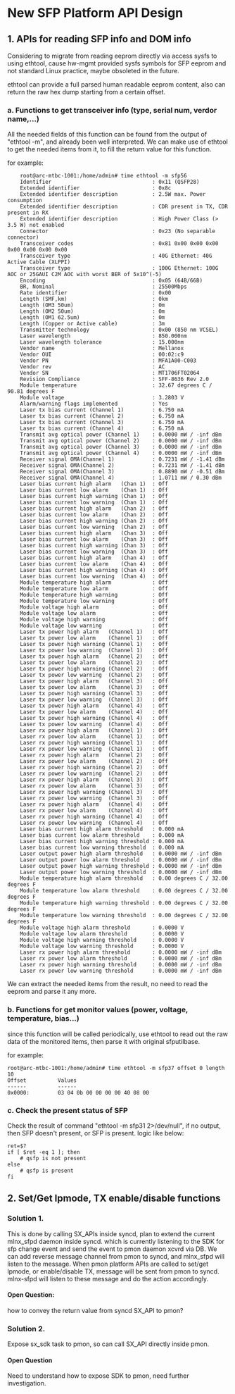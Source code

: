 # New SFP Platform API Design

## 1. APIs for reading SFP info and DOM info

Considering to migrate from reading eeprom directly via access sysfs to using ethtool, cause hw-mgmt provided sysfs symbols for SFP eeprom and not standard Linux practice, maybe obsoleted in the future.

ethtool can provide a full parsed human readable eeprom content, also can return the raw hex dump starting from a certain offset.   

### a. Functions to get transceiver info (type, serial num, verdor name,...)

All the needed fields of this function can be found from the output of "ethtool -m", and already been well interpreted.
We can  make use of ethtool to get the needed items from it, to fill the return value for this function. 

for example:

       
        root@arc-mtbc-1001:/home/admin# time ethtool -m sfp56
        Identifier                                : 0x11 (QSFP28)
        Extended identifier                       : 0x8c
        Extended identifier description           : 2.5W max. Power consumption
        Extended identifier description           : CDR present in TX, CDR present in RX
        Extended identifier description           : High Power Class (> 3.5 W) not enabled
        Connector                                 : 0x23 (No separable connector)
        Transceiver codes                         : 0x81 0x00 0x00 0x00 0x00 0x00 0x00 0x00
        Transceiver type                          : 40G Ethernet: 40G Active Cable (XLPPI)
        Transceiver type                          : 100G Ethernet: 100G AOC or 25GAUI C2M AOC with worst BER of 5x10^(-5)
        Encoding                                  : 0x05 (64B/66B)
        BR, Nominal                               : 25500Mbps
        Rate identifier                           : 0x00
        Length (SMF,km)                           : 0km
        Length (OM3 50um)                         : 0m
        Length (OM2 50um)                         : 0m
        Length (OM1 62.5um)                       : 0m
        Length (Copper or Active cable)           : 3m
        Transmitter technology                    : 0x00 (850 nm VCSEL)
        Laser wavelength                          : 850.000nm
        Laser wavelength tolerance                : 15.000nm
        Vendor name                               : Mellanox
        Vendor OUI                                : 00:02:c9
        Vendor PN                                 : MFA1A00-C003
        Vendor rev                                : AC
        Vendor SN                                 : MT1706FT02064
        Revision Compliance                       : SFF-8636 Rev 2.0
        Module temperature                        : 32.67 degrees C / 90.81 degrees F
        Module voltage                            : 3.2803 V
        Alarm/warning flags implemented           : Yes
        Laser tx bias current (Channel 1)         : 6.750 mA
        Laser tx bias current (Channel 2)         : 6.750 mA
        Laser tx bias current (Channel 3)         : 6.750 mA
        Laser tx bias current (Channel 4)         : 6.750 mA
        Transmit avg optical power (Channel 1)    : 0.0000 mW / -inf dBm
        Transmit avg optical power (Channel 2)    : 0.0000 mW / -inf dBm
        Transmit avg optical power (Channel 3)    : 0.0000 mW / -inf dBm
        Transmit avg optical power (Channel 4)    : 0.0000 mW / -inf dBm
        Receiver signal OMA(Channel 1)            : 0.7231 mW / -1.41 dBm
        Receiver signal OMA(Channel 2)            : 0.7231 mW / -1.41 dBm
        Receiver signal OMA(Channel 3)            : 0.8890 mW / -0.51 dBm
        Receiver signal OMA(Channel 4)            : 1.0711 mW / 0.30 dBm
        Laser bias current high alarm   (Chan 1)  : Off
        Laser bias current low alarm    (Chan 1)  : Off
        Laser bias current high warning (Chan 1)  : Off
        Laser bias current low warning  (Chan 1)  : Off
        Laser bias current high alarm   (Chan 2)  : Off
        Laser bias current low alarm    (Chan 2)  : Off
        Laser bias current high warning (Chan 2)  : Off
        Laser bias current low warning  (Chan 2)  : Off
        Laser bias current high alarm   (Chan 3)  : Off
        Laser bias current low alarm    (Chan 3)  : Off
        Laser bias current high warning (Chan 3)  : Off
        Laser bias current low warning  (Chan 3)  : Off
        Laser bias current high alarm   (Chan 4)  : Off
        Laser bias current low alarm    (Chan 4)  : Off
        Laser bias current high warning (Chan 4)  : Off
        Laser bias current low warning  (Chan 4)  : Off
        Module temperature high alarm             : Off
        Module temperature low alarm              : Off
        Module temperature high warning           : Off
        Module temperature low warning            : Off
        Module voltage high alarm                 : Off
        Module voltage low alarm                  : Off
        Module voltage high warning               : Off
        Module voltage low warning                : Off
        Laser tx power high alarm   (Channel 1)   : Off
        Laser tx power low alarm    (Channel 1)   : Off
        Laser tx power high warning (Channel 1)   : Off
        Laser tx power low warning  (Channel 1)   : Off
        Laser tx power high alarm   (Channel 2)   : Off
        Laser tx power low alarm    (Channel 2)   : Off
        Laser tx power high warning (Channel 2)   : Off
        Laser tx power low warning  (Channel 2)   : Off
        Laser tx power high alarm   (Channel 3)   : Off
        Laser tx power low alarm    (Channel 3)   : Off
        Laser tx power high warning (Channel 3)   : Off
        Laser tx power low warning  (Channel 3)   : Off
        Laser tx power high alarm   (Channel 4)   : Off
        Laser tx power low alarm    (Channel 4)   : Off
        Laser tx power high warning (Channel 4)   : Off
        Laser tx power low warning  (Channel 4)   : Off
        Laser rx power high alarm   (Channel 1)   : Off
        Laser rx power low alarm    (Channel 1)   : Off
        Laser rx power high warning (Channel 1)   : Off
        Laser rx power low warning  (Channel 1)   : Off
        Laser rx power high alarm   (Channel 2)   : Off
        Laser rx power low alarm    (Channel 2)   : Off
        Laser rx power high warning (Channel 2)   : Off
        Laser rx power low warning  (Channel 2)   : Off
        Laser rx power high alarm   (Channel 3)   : Off
        Laser rx power low alarm    (Channel 3)   : Off
        Laser rx power high warning (Channel 3)   : Off
        Laser rx power low warning  (Channel 3)   : Off
        Laser rx power high alarm   (Channel 4)   : Off
        Laser rx power low alarm    (Channel 4)   : Off
        Laser rx power high warning (Channel 4)   : Off
        Laser rx power low warning  (Channel 4)   : Off
        Laser bias current high alarm threshold   : 0.000 mA
        Laser bias current low alarm threshold    : 0.000 mA
        Laser bias current high warning threshold : 0.000 mA
        Laser bias current low warning threshold  : 0.000 mA
        Laser output power high alarm threshold   : 0.0000 mW / -inf dBm
        Laser output power low alarm threshold    : 0.0000 mW / -inf dBm
        Laser output power high warning threshold : 0.0000 mW / -inf dBm
        Laser output power low warning threshold  : 0.0000 mW / -inf dBm
        Module temperature high alarm threshold   : 0.00 degrees C / 32.00 degrees F
        Module temperature low alarm threshold    : 0.00 degrees C / 32.00 degrees F
        Module temperature high warning threshold : 0.00 degrees C / 32.00 degrees F
        Module temperature low warning threshold  : 0.00 degrees C / 32.00 degrees F
        Module voltage high alarm threshold       : 0.0000 V
        Module voltage low alarm threshold        : 0.0000 V
        Module voltage high warning threshold     : 0.0000 V
        Module voltage low warning threshold      : 0.0000 V
        Laser rx power high alarm threshold       : 0.0000 mW / -inf dBm
        Laser rx power low alarm threshold        : 0.0000 mW / -inf dBm
        Laser rx power high warning threshold     : 0.0000 mW / -inf dBm
        Laser rx power low warning threshold      : 0.0000 mW / -inf dBm

We can extract the needed items from the result, no need to read the eeprom and parse it any more.

### b. Functions for get monitor values (power, voltage, temperature, bias...)
since this function will be called periodically, use ethtool to read out the raw data of the monitored items, then parse it with original sfputilbase.

for example:

    root@arc-mtbc-1001:/home/admin# time ethtool -m sfp37 offset 0 length 10
    Offset          Values
    ------          ------
    0x0000:         03 04 0b 00 00 00 00 40 08 00 

### c. Check the present status of SFP
Check the result of command "ethtool -m sfp31  2>/dev/null", if no output, then SFP doesn't present, or SFP is present.
logic like below:

    ret=$?
    if [ $ret -eq 1 ]; then
        # qsfp is not present
    else
        # qsfp is present
    fi


## 2. Set/Get lpmode, TX enable/disable functions

### Solution 1.
This is done by calling SX_APIs inside syncd, plan to extend the current mlnx_sfpd daemon inside syncd.
which is currently listening to the SDK for sfp change event and send the event to pmon daemon xcvrd via DB.
We can add reverse message channel from pmon to syncd, and mlnx_sfpd will listen to the message. 
When pmon platform APIs are called to set/get lpmode, or enable/disable TX, message will be sent from pmon to syncd.
mlnx-sfpd will listen to these message and do the action accordingly.

#### Open Question: 
how to convey the return value from syncd SX_API to pmon? 

### Solution 2.
Expose sx_sdk task to pmon, so can call SX_API directly inside pmon.

#### Open Question
Need to understand how to expose SDK to pmon, need further investigation.
